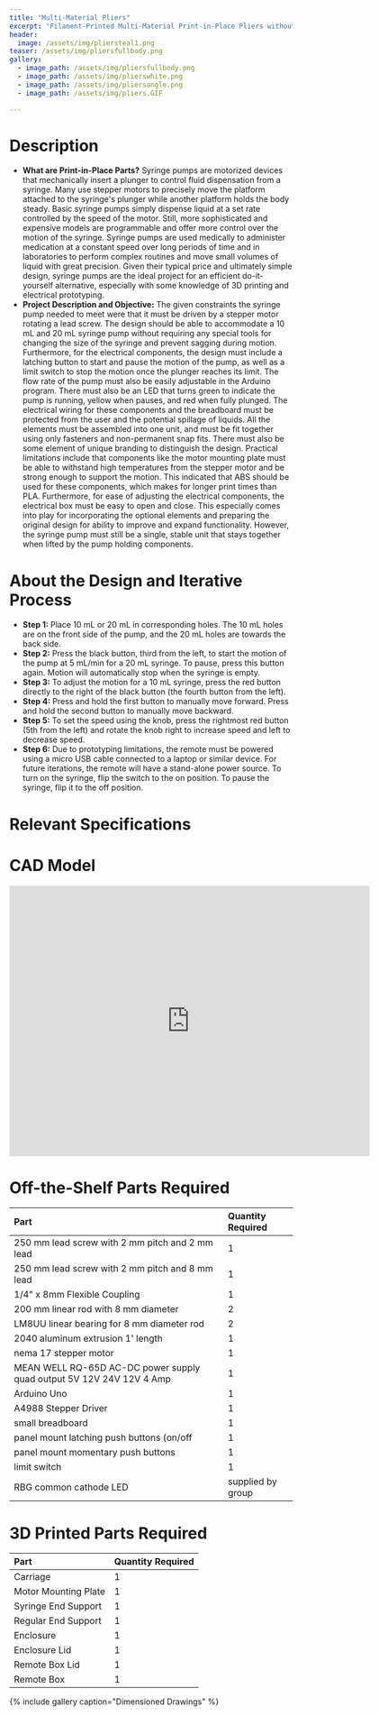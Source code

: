 ```yaml
---
title: "Multi-Material Pliers"
excerpt: "Filament-Printed Multi-Material Print-in-Place Pliers without Excessive Pieces"
header:
  image: /assets/img/pliersteal1.png  
teaser: /assets/img/pliersfullbody.png 
gallery:
  - image_path: /assets/img/pliersfullbody.png
  - image_path: /assets/img/plierswhite.png
  - image_path: /assets/img/pliersangle.png
  - image_path: /assets/img/pliers.GIF

---
```


# Description

* **What are Print-in-Place Parts?** Syringe pumps are motorized devices that mechanically insert a plunger to control fluid dispensation from a syringe. Many use stepper motors to precisely move the platform attached to the syringe's plunger while another platform holds the body steady. Basic syringe pumps simply dispense liquid at a set rate controlled by the speed of the motor. Still, more sophisticated and expensive models are programmable and offer more control over the motion of the syringe. Syringe pumps are used medically to administer medication at a constant speed over long periods of time and in laboratories to perform complex routines and move small volumes of liquid with great precision. Given their typical price and ultimately simple design, syringe pumps are the ideal project for an efficient do-it-yourself alternative, especially with some knowledge of 3D printing and electrical prototyping.
* **Project Description and Objective:** The given constraints the syringe pump needed to meet were that it must be driven by a stepper motor rotating a lead screw. The design should be able to accommodate a 10 mL and 20 mL syringe pump without requiring any special tools for changing the size of the syringe and prevent sagging during motion. Furthermore, for the electrical components, the design must include a latching button to start and pause the motion of the pump, as well as a limit switch to stop the motion once the plunger reaches its limit. The flow rate of the pump must also be easily adjustable in the Arduino program. There must also be an LED that turns green to indicate the pump is running, yellow when pauses, and red when fully plunged. The electrical wiring for these components and the breadboard must be protected from the user and the potential spillage of liquids. All the elements must be assembled into one unit, and must be fit together using only fasteners and non-permanent snap fits. There must also be some element of unique branding to distinguish the design. Practical limitations include that components like the motor mounting plate must be able to withstand high temperatures from the stepper motor and be strong enough to support the motion. This indicated that ABS should be used for these components, which makes for longer print times than PLA. Furthermore, for ease of adjusting the electrical components, the electrical box must be easy to open and close. This especially comes into play for incorporating the optional elements and preparing the original design for ability to improve and expand functionality. However, the syringe pump must still be a single, stable unit that stays together when lifted by the pump holding components. 

# About the Design and Iterative Process

* **Step 1:** Place 10 mL or 20 mL in corresponding holes. The 10 mL holes are on the front side of the pump, and the 20 mL holes are towards the back side.
* **Step 2:** Press the black button, third from the left, to start the motion of the pump at 5 mL/min for a 20 mL syringe. To pause, press this button again. Motion will automatically stop when the syringe is empty.
* **Step 3:** To adjust the motion for a 10 mL syringe, press the red button directly to the right of the black button (the fourth button from the left).
* **Step 4:** Press and hold the first button to manually move forward. Press and hold the second button to manually move backward.
* **Step 5:** To set the speed using the knob, press the rightmost red button (5th from the left) and rotate the knob right to increase speed and left to decrease speed.
* **Step 6:** Due to prototyping limitations, the remote must be powered using a micro USB cable connected to a laptop or similar device. For future iterations, the remote will have a stand-alone power source. To turn on the syringe, flip the switch to the on position. To pause the syringe, flip it to the off position. 

# Relevant Specifications

# CAD Model
<iframe src="https://vanderbilt643.autodesk360.com/shares/public/SH286ddQT78850c0d8a41d57d79980bb9458?mode=embed" width="640" height="480" allowfullscreen="true" webkitallowfullscreen="true" mozallowfullscreen="true"  frameborder="0"></iframe> 

# Off-the-Shelf Parts Required

| Part | Quantity Required |
| :-- | :-- |
| 250 mm lead screw with 2 mm pitch and 2 mm lead | 1 |
| 250 mm lead screw with 2 mm pitch and 8 mm lead | 1 | 
| 1/4" x 8mm Flexible Coupling | 1 |
| 200 mm linear rod with 8 mm diameter | 2 |
| LM8UU linear bearing for 8 mm diameter rod | 2 |
| 2040 aluminum extrusion 1' length | 1 | 
| nema 17 stepper motor | 1 | 
| MEAN WELL RQ-65D AC-DC power supply quad output 5V 12V 24V 12V 4 Amp | 1 | 
| Arduino Uno | 1 | 
| A4988 Stepper Driver | 1 | 
| small breadboard | 1 | 
| panel mount latching push buttons (on/off | 1 | 
| panel mount momentary push buttons | 1 |
| limit switch | 1 | 
| RBG common cathode LED | supplied by group |

# 3D Printed Parts Required

| Part | Quantity Required |
| :-- | :-- |
| Carriage | 1 | 
| Motor Mounting Plate | 1 | 
| Syringe End Support | 1 | 
| Regular End Support | 1 | 
| Enclosure | 1 | 
| Enclosure Lid | 1 |
| Remote Box Lid | 1 | 
| Remote Box | 1 | 

{% include gallery caption="Dimensioned Drawings" %}
